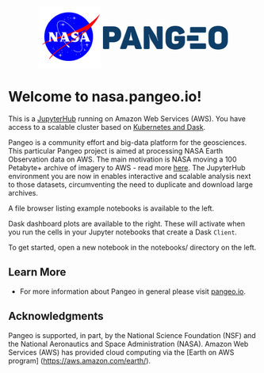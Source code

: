 <center>
    <img src="nasa-logo.png" width="25%" align="center">
    <img src="pangeo_simple_logo.png" width="50%" align="center">
</center>

# Welcome to nasa.pangeo.io! 

This is a [JupyterHub](https://jupyterhub.readthedocs.io/en/stable/) running on Amazon Web Services (AWS). You have access to a scalable cluster based on [Kubernetes and Dask](http://kubernetes.dask.org/en/latest/).

Pangeo is a community effort and big-data platform for the geosciences. This particular Pangeo project is aimed at processing NASA Earth Observation data on AWS. The main motivation is NASA moving a 100 Petabyte+ archive of imagery to AWS - read more [here](https://earthdata.nasa.gov/about/eosdis-cloud-evolution). The JupyterHub environment you are now in enables interactive and scalable analysis next to those datasets, circumventing the need to duplicate and download large archives.

A file browser listing example notebooks is available to the left. 

Dask dashboard plots are available to the right.  These will activate when you
run the cells in your Jupyter notebooks that create a Dask `Client`.

To get started, open a new notebook in the notebooks/ directory on the left.

## Learn More

- For more information about Pangeo in general please visit [pangeo.io](https://pangeo.io).

## Acknowledgments

Pangeo is supported, in part, by the National Science Foundation (NSF) and the National Aeronautics and Space Administration (NASA). Amazon Web Services (AWS) has provided cloud computing via the [Earth on AWS program] (https://aws.amazon.com/earth/).

